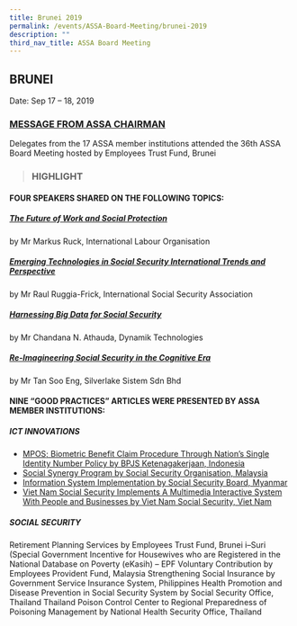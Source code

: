 ```yaml
---
title: Brunei 2019
permalink: /events/ASSA-Board-Meeting/brunei-2019
description: ""
third_nav_title: ASSA Board Meeting
---
```

## BRUNEI
Date: Sep 17 – 18, 2019

### [MESSAGE FROM ASSA CHAIRMAN](/files/ASSA%20Board%20Meeting/Brunei%202019/MESSAGE%20FROM%20ASSA%20CHAIRMAN.pdf)
Delegates from the 17 ASSA member institutions attended the 36th ASSA Board Meeting hosted by Employees Trust Fund, Brunei
> ### HIGHLIGHT

#### FOUR SPEAKERS SHARED ON THE FOLLOWING TOPICS:
##### [The Future of Work and Social Protection](/files/ASSA%20Board%20Meeting/Brunei%202019/The%20Future%20of%20Work%20and%20Social%20Protection.pdf)
by Mr Markus Ruck, International Labour Organisation

##### [Emerging Technologies in Social Security International Trends and Perspective](/files/ASSA%20Board%20Meeting/Brunei%202019/Emerging%20Technologies%20in%20Social%20Security%20International%20Trends%20and%20Perspective.pdf)
by Mr Raul Ruggia-Frick, International Social Security Association

##### [Harnessing Big Data for Social Security](/files/ASSA%20Board%20Meeting/Brunei%202019/Harnessing%20Big%20Data%20for%20Social%20Security.pdf)
by Mr Chandana N. Athauda, Dynamik Technologies

##### [Re-Imagineering Social Security in the Cognitive Era](/files/ASSA%20Board%20Meeting/Brunei%202019/Re-Imagineering%20Social%20Security%20in%20the%20Cognitive%20Era.pdf)
by Mr Tan Soo Eng, Silverlake Sistem Sdn Bhd

#### NINE “GOOD PRACTICES” ARTICLES WERE PRESENTED BY ASSA MEMBER INSTITUTIONS:
##### ICT INNOVATIONS
* [MPOS; Biometric Benefit Claim Procedure Through Nation’s Single Identity Number Policy by BPJS Ketenagakerjaan, Indonesia](/files/ASSA%20Board%20Meeting/Brunei%202019/MPOS%20Biometric%20Benefit%20Claim%20-%20BPJS%20Ketenagakerjaan.pdf)
* [Social Synergy Program by Social Security Organisation, Malaysia](/files/ASSA%20Board%20Meeting/Brunei%202019/Social%20Synergy%20Program%20by%20Social%20Security%20Organisation,%20Malaysia.pdf)
* [Information System Implementation by Social Security Board, Myanmar](/files/ASSA%20Board%20Meeting/Brunei%202019/Information%20System%20Implementation%20by%20Social%20Security%20Board,%20Myanmar.pdf)
* [Viet Nam Social Security Implements A Multimedia Interactive System With People and Businesses by Viet Nam Social Security, Viet Nam](/files/ASSA%20Board%20Meeting/Brunei%202019/Viet%20Nam%20Social%20Security%20Implements%20%20-%20Viet%20Nam%20Social%20Security.pdf)


##### SOCIAL SECURITY
Retirement Planning Services by Employees Trust Fund, Brunei
i–Suri (Special Government Incentive for Housewives who are Registered in the National Database on Poverty (eKasih) – EPF Voluntary Contribution by Employees Provident Fund, Malaysia
Strengthening Social Insurance by Government Service Insurance System, Philippines
Health Promotion and Disease Prevention in Social Security System by Social Security Office, Thailand
Thailand Poison Control Center to Regional Preparedness of Poisoning Management by National Health Security Office, Thailand